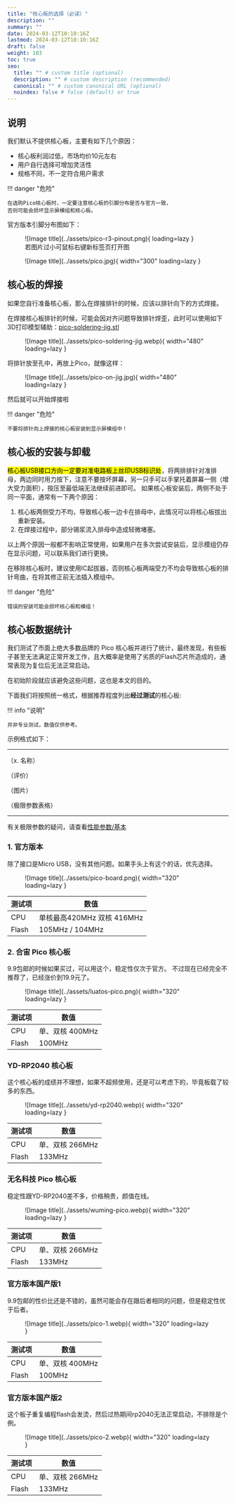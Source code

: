 ```yaml
---
title: "核心板的选择（必读）"
description: ""
summary: ""
date: 2024-03-12T10:10:16Z
lastmod: 2024-03-12T10:10:16Z
draft: false
weight: 103
toc: true
seo:
  title: "" # custom title (optional)
  description: "" # custom description (recommended)
  canonical: "" # custom canonical URL (optional)
  noindex: false # false (default) or true
---
```


## 说明

我们默认不提供核心板，主要有如下几个原因：

- 核心板利润过低，市场均价10元左右
- 用户自行选择可增加灵活性
- 规格不同，不一定符合用户需求

!!! danger "危险"

    在选购Pico核心板时，一定要注意核心板的引脚分布是否与官方一致，
    否则可能会损坏显示屏模组和核心板。

官方版本引脚分布图如下：

<figure markdown="span">
  ![Image title](../assets/pico-r3-pinout.png){ loading=lazy }
  <figcaption>若图片过小可鼠标右键新标签页打开图</figcaption>
</figure>

<figure markdown="span">
  ![Image title](../assets/pico.jpg){ width="300" loading=lazy }
</figure>

## 核心板的焊接

如果您自行准备核心板，那么在焊接排针的时候，应该以排针向下的方式焊接。

在焊接核心板排针的时候，可能会因对齐问题导致排针焊歪，此时可以使用如下3D打印模型辅助：[pico-soldering-jig.stl](http://embeddedboys.com/uploads/pico-soldering-jig.stl)

<figure markdown="span">
  ![Image title](../assets/pico-soldering-jig.webp){ width="480" loading=lazy }
</figure>

将排针放至孔中，再放上Pico，就像这样：
<figure markdown="span">
  ![Image title](../assets/pico-on-jig.jpg){ width="480" loading=lazy }
</figure>
然后就可以开始焊接啦

!!! danger "危险"

    不要将排针向上焊接的核心板安装到显示屏模组中！

## 核心板的安装与卸载

<mark>核心板USB接口方向一定要对准电路板上丝印USB标识处</mark>，将两排排针对准排母，两边同时用力按下，注意不要按坏屏幕，另一只手可以手掌托着屏幕一侧（增大受力面积），按压至最低端无法继续前进即可。 如果核心板安装后，两侧不处于同一平面，通常有一下两个原因：

1. 核心板两侧受力不均，导致核心板一边卡在排母中，此情况可以将核心板拔出重新安装。
2. 在焊接过程中，部分锡浆流入排母中造成轻微堵塞。

以上两个原因一般都不影响正常使用，如果用户在多次尝试安装后，显示模组仍存在显示问题，可以联系我们进行更换。

在移除核心板时，建议使用IC起拔器，否则核心板两端受力不均会导致核心板的排针弯曲，在将其修正前无法插入模组中。

!!! danger "危险"

    错误的安装可能会损坏核心板和模组！

## 核心板数据统计
我们测试了市面上绝大多数品牌的 Pico 核心板并进行了统计，最终发现，有些板子甚至无法满足正常开发工作，且大概率是使用了劣质的Flash芯片所造成的，通常表现为复位后无法正常启动。

在初始阶段就应该避免这些问题，这也是本文的目的。

下面我们将按照统一格式，根据推荐程度列出**经过测试**的核心板:

!!! info "说明"

    并非专业测试，数值仅供参考。


示例格式如下：

------

 （x. 名称）

（评价）

（图片）

（极限参数表格）

------

有关极限参数的疑问，请查看[性能参数/基本](/docs/performance/basic/)

### 1. 官方版本

除了接口是Micro USB，没有其他问题。如果手头上有这个的话，优先选择。

<figure markdown="span">
  ![Image title](../assets/pico-board.png){ width="320" loading=lazy }
</figure>


| 测试项    |   数值  | 
| --- | --- |
| CPU | 单核最高420MHz 双核 416MHz |
| Flash | 105MHz / 104MHz |

### 2. 合宙 Pico 核心板

9.9包邮的时候如果买过，可以用这个，稳定性仅次于官方。 不过现在已经完全不推荐了，已经涨价到19.9元了。

<figure markdown="span">
  ![Image title](../assets/luatos-pico.png){ width="320" loading=lazy }
</figure>

| 测试项    |   数值  | 
| --- | --- |
| CPU | 单、双核 400MHz |
| Flash | 100MHz |

### YD-RP2040 核心板

这个核心板的成绩并不理想，如果不超频使用，还是可以考虑下的，毕竟板载了较多的东西。

<figure markdown="span">
  ![Image title](../assets/yd-rp2040.webp){ width="320" loading=lazy }
</figure>

| 测试项    |   数值  | 
| --- | --- |
| CPU | 单、双核 266MHz |
| Flash | 133MHz |


### 无名科技 Pico 核心板

稳定性跟YD-RP2040差不多，价格稍贵，颜值在线。

<figure markdown="span">
  ![Image title](../assets/wuming-pico.webp){ width="320" loading=lazy }
</figure>

| 测试项    |   数值  | 
| --- | --- |
| CPU | 单、双核 266MHz |
| Flash | 133MHz |

### 官方版本国产版1

9.9包邮的性价比还是不错的，虽然可能会存在跟后者相同的问题，但是稳定性优于后者。

<figure markdown="span">
  ![Image title](../assets/pico-1.webp){ width="320" loading=lazy }
</figure>


| 测试项    |   数值  | 
| --- | --- |
| CPU | 单、双核 400MHz |
| Flash | 100MHz |

### 官方版本国产版2

这个板子重复编程flash会发烫，然后过热期间rp2040无法正常启动，不排除是个例。

<figure markdown="span">
  ![Image title](../assets/pico-2.webp){ width="320" loading=lazy }
</figure>


| 测试项    |   数值  | 
| --- | --- |
| CPU | 单、双核 266MHz |
| Flash | 133MHz |

